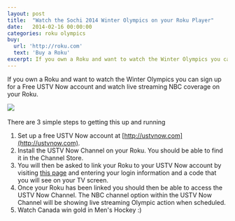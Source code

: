 ```yaml
---
layout: post
title:  "Watch the Sochi 2014 Winter Olympics on your Roku Player"
date:   2014-02-16 00:00:00
categories: roku olympics 
buy: 
  url: 'http://roku.com'
  text: 'Buy a Roku'
excerpt: If you own a Roku and want to watch the Winter Olympics you can sign up for a Free USTV Now account and watch live streaming NBC coverage on your Roku.
---
```


If you own a Roku and want to watch the Winter Olympics you can sign up for a Free USTV Now account and watch live streaming NBC coverage on your Roku.

<div class="text-center"><img class="img-rounded" src="{{ site.url }}/assets/img/USTNow.png" /></div>
<br />
There are 3 simple steps to getting this up and running

1. Set up a free USTV Now account at [http://ustvnow.com](http://ustvnow.com).
1. Install the USTV Now Channel on your Roku. You should be able to find it in the Channel Store.
1. You will then be asked to link your Roku to your USTV Now account by visiting [this page](http://lv2.ustvnow.com/roku) and entering your login information and a code that you will see on your TV screen.
1. Once your Roku has been linked you should then be able to access the USTV Now Channel. The NBC channel option within the USTV Now Channel will be showing live streaming Olympic action when scheduled.
1. Watch Canada win gold in Men's Hockey :)
 
